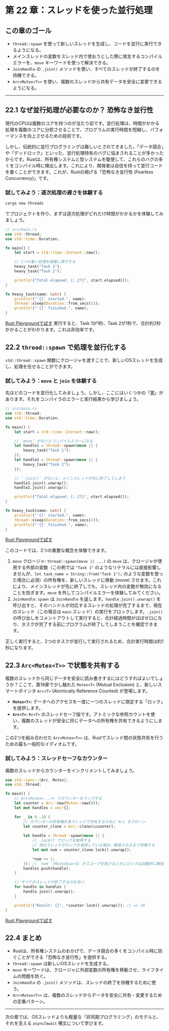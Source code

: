 # 第 22 章：スレッドを使った並行処理

## この章のゴール
- `thread::spawn` を使って新しいスレッドを生成し、コードを並行に実行できるようになる。
- メインスレッドの変数をスレッド内で使おうとした際に発生するコンパイルエラーを、`move` キーワードを使って解決できる。
- `JoinHandle` の `.join()` メソッドを使い、すべてのスレッドが終了するのを待機できる。
- `Arc<Mutex<T>>` を使い、複数のスレッドから共有データを安全に変更できるようになる。

---

## 22.1 なぜ並行処理が必要なのか？ 恐怖なき並行性

現代のCPUは複数のコアを持つのが当たり前です。並行処理は、時間がかかる処理を複数のコアに分担させることで、プログラムの実行時間を短縮し、パフォーマンスを向上させるための技術です。

しかし、伝統的に並行プログラミングは難しいとされてきました。「データ競合」や「デッドロック」といった、並行処理特有のバグに悩まされることが多かったからです。Rustは、所有権システムと型システムを駆使して、これらのバグの多くをコンパイル時に検出します。これにより、開発者は自信を持って並行コードを書くことができます。これが、Rustの掲げる「恐怖なき並行性 (Fearless Concurrency)」です。

### 試してみよう：逐次処理の遅さを体験する

```sh
cargo new threads
```
でプロジェクトを作り、まずは逐次処理がどれだけ時間がかかるかを体験してみましょう。

```rust
// src/main.rs
use std::thread;
use std::time::Duration;

fn main() {
    let start = std::time::Instant::now();

    // 2つの重い処理を順番に実行する
    heavy_task("Task 1");
    heavy_task("Task 2");

    println!("Total elapsed: {:.2?}", start.elapsed());
}

fn heavy_task(name: &str) {
    println!("'{}' started.", name);
    thread::sleep(Duration::from_secs(1));
    println!("'{}' finished.", name);
}
```
[Rust Playgroundで試す](https://play.rust-lang.org/?version=stable&mode=debug&edition=2021&code=//%20src/main.rs%0Ause%20std%3A%3Athread%3B%0Ause%20std%3A%3Atime%3A%3ADuration%3B%0A%0Afn%20main%28%29%20%7B%0A%20%20%20%20let%20start%20%3D%20std%3A%3Atime%3A%3AInstant%3A%3Anow%28%29%3B%0A%0A%20%20%20%20//%202%E3%81%A4%E3%81%AE%E9%87%8D%E3%81%84%E5%87%A6%E7%90%86%E3%82%92%E9%A0%86%E7%95%AA%E3%81%AB%E5%AE%9F%E8%A1%8C%E3%81%99%E3%82%8B%0A%20%20%20%20heavy_task%28%22Task%201%22%29%3B%0A%20%20%20%20heavy_task%28%22Task%202%22%29%3B%0A%0A%20%20%20%20println%21%28%22Total%20elapsed%3A%20%7B%3A.2%3F%7D%22%2C%20start.elapsed%28%29%29%3B%0A%7D%0A%0Afn%20heavy_task%28name%3A%20%26str%29%20%7B%0A%20%20%20%20println%21%28%22%27%7B%7D%27%20started.%22%2C%20name%29%3B%0A%20%20%20%20thread%3A%3Asleep%28Duration%3A%3Afrom_secs%281%29%29%3B%0A%20%20%20%20println%21%28%22%27%7B%7D%27%20finished.%22%2C%20name%29%3B%0A%7D)
実行すると、Task 1が1秒、Task 2が1秒で、合計約2秒かかることがわかります。これは非効率です。

## 22.2 `thread::spawn` で処理を並行化する

`std::thread::spawn` 関数にクロージャを渡すことで、新しいOSスレッドを生成し、処理を任せることができます。

### 試してみよう：`move` と `join` を体験する

先ほどのコードを並行化してみましょう。しかし、ここにはいくつかの「罠」があります。それをコンパイラのエラーと実行結果から学びましょう。

```rust
// src/main.rs
use std::thread;
use std::time::Duration;

fn main() {
    let start = std::time::Instant::now();

    // `move` がないとコンパイルエラーになる
    let handle1 = thread::spawn(move || {
        heavy_task("Task 1");
    });
    let handle2 = thread::spawn(move || {
        heavy_task("Task 2");
    });

    // `.join()` がないと、メインスレッドが先に終了してしまう
    handle1.join().unwrap();
    handle2.join().unwrap();

    println!("Total elapsed: {:.2?}", start.elapsed());
}

fn heavy_task(name: &str) {
    println!("'{}' started.", name);
    thread::sleep(Duration::from_secs(1));
    println!("'{}' finished.", name);
}
```
[Rust Playgroundで試す](https://play.rust-lang.org/?version=stable&mode=debug&edition=2021&code=//%20src/main.rs%0Ause%20std%3A%3Athread%3B%0Ause%20std%3A%3Atime%3A%3ADuration%3B%0A%0Afn%20main%28%29%20%7B%0A%20%20%20%20let%20start%20%3D%20std%3A%3Atime%3A%3AInstant%3A%3Anow%28%29%3B%0A%0A%20%20%20%20//%20%60move%60%20%E3%81%8C%E3%81%AA%E3%81%84%E3%81%A8%E3%82%B3%E3%83%B3%E3%83%91%E3%82%A4%E3%83%AB%E3%82%A8%E3%83%A9%E3%83%BC%E3%81%AB%E3%81%AA%E3%82%8B%0A%20%20%20%20let%20handle1%20%3D%20thread%3A%3Aspawn%28move%20%7C%7C%20%7B%0A%20%20%20%20%20%20%20%20heavy_task%28%22Task%201%22%29%3B%0A%20%20%20%20%7D%29%3B%0A%20%20%20%20let%20handle2%20%3D%20thread%3A%3Aspawn%28move%20%7C%7C%20%7B%0A%20%20%20%20%20%20%20%20heavy_task%28%22Task%202%22%29%3B%0A%20%20%20%20%7D%29%3B%0A%0A%20%20%20%20//%20%60.join%28%29%60%20%E3%81%8C%E3%81%AA%E3%81%84%E3%81%A8%E3%80%81%E3%83%A1%E3%82%A4%E3%83%B3%E3%82%B9%E3%83%AC%E3%83%83%E3%83%89%E3%81%8C%E5%85%88%E3%81%AB%E7%B5%82%E4%BA%86%E3%81%97%E3%81%A6%E3%81%97%E3%81%BE%E3%81%86%0A%20%20%20%20handle1.join%28%29.unwrap%28%29%3B%0A%20%20%20%20handle2.join%28%29.unwrap%28%29%3B%0A%0A%20%20%20%20println%21%28%22Total%20elapsed%3A%20%7B%3A.2%3F%7D%22%2C%20start.elapsed%28%29%29%3B%0A%7D%0A%0Afn%20heavy_task%28name%3A%20%26str%29%20%7B%0A%20%20%20%20println%21%28%22%27%7B%7D%27%20started.%22%2C%20name%29%3B%0A%20%20%20%20thread%3A%3Asleep%28Duration%3A%3Afrom_secs%281%29%29%3B%0A%20%20%20%20println%21%28%22%27%7B%7D%27%20finished.%22%2C%20name%29%3B%0A%7D)

このコードでは、2つの重要な概念を体験できます。

1.  `move` クロージャ: `thread::spawn(move || ...)` の `move` は、クロージャが使用する外部の変数（この例では `"Task 1"` のようなリテラルには直接影響しませんが、`let task_name = String::from("Task 1");` のような変数を使った場合に必須）の所有権を、新しいスレッドに移動 (move) させます。これにより、メインスレッドが先に終了しても、スレッド内の変数が無効になることを防ぎます。`move` を外してコンパイルエラーを体験してみてください。
2.  `JoinHandle`: `spawn` は `JoinHandle` を返します。`handle.join().unwrap()` を呼び出すと、そのハンドルが対応するスレッドの処理が完了するまで、現在のスレッド（この場合は `main` スレッド）の実行をブロックします。`.join()` の呼び出しをコメントアウトして実行すると、合計経過時間がほぼゼロになり、タスクが完了する前にプログラムが終了してしまうことを確認できます。

正しく実行すると、2つのタスクが並行して実行されるため、合計実行時間は約1秒になります。

## 22.3 `Arc<Mutex<T>>` で状態を共有する

複数のスレッドから同じデータを安全に読み書きするにはどうすればよいでしょうか？ここで、第18章で少し触れた `Mutex<T>` (Mutual Exclusion) と、新しいスマートポインタ `Arc<T>` (Atomically Reference Counted) が登場します。

- **`Mutex<T>`**: データへのアクセスを一度に一つのスレッドに限定する「ロック」を提供します。
- **`Arc<T>`**: `Rc<T>` のスレッドセーフ版です。アトミックな参照カウントを使い、複数のスレッドが安全に同じデータへの所有権を共有できるようにします。

この2つを組み合わせた `Arc<Mutex<T>>` は、Rustでスレッド間の状態共有を行うための最も一般的なイディオムです。

### 試してみよう：スレッドセーフなカウンター

複数のスレッドからカウンターをインクリメントしてみましょう。

```rust
use std::sync::{Arc, Mutex};
use std::thread;

fn main() {
    // Arc<Mutex<...>> でカウンターをラップする
    let counter = Arc::new(Mutex::new(0));
    let mut handles = vec![];

    for _ in 0..10 {
        // カウンターの所有権を各スレッドで共有するために Arc をクローン
        let counter_clone = Arc::clone(&counter);
        
        let handle = thread::spawn(move || {
            // .lock() でロックを取得する
            // 他のスレッドがロックを保持している場合、解放されるまで待機する
            let mut num = counter_clone.lock().unwrap();

            *num += 1;
        }); // `num` (MutexGuard) がスコープを抜けるときにロックは自動的に解放される
        handles.push(handle);
    }

    // すべてのスレッドが終了するのを待つ
    for handle in handles {
        handle.join().unwrap();
    }

    println!("Result: {}", *counter.lock().unwrap()); // => 10
}
```
[Rust Playgroundで試す](https://play.rust-lang.org/?version=stable&mode=debug&edition=2021&code=use%20std%3A%3Async%3A%3A%7BArc%2C%20Mutex%7D%3B%0Ause%20std%3A%3Athread%3B%0A%0Afn%20main%28%29%20%7B%0A%20%20%20%20//%20Arc%3CMutex%3C...%3E%3E%20%E3%81%A7%E3%82%AB%E3%82%A6%E3%83%B3%E3%82%BF%E3%83%BC%E3%82%92%E3%83%A9%E3%83%83%E3%83%97%E3%81%99%E3%82%8B%0A%20%20%20%20let%20counter%20%3D%20Arc%3A%3Anew%28Mutex%3A%3Anew%280%29%29%3B%0A%20%20%20%20let%20mut%20handles%20%3D%20vec%21%5B%5D%3B%0A%0A%20%20%20%20for%20_%20in%200..10%20%7B%0A%20%20%20%20%20%20%20%20//%20%E3%82%AB%E3%82%A6%E3%83%B3%E3%82%BF%E3%83%BC%E3%81%AE%E6%89%80%E6%9C%89%E6%A8%A9%E3%82%92%E5%90%84%E3%82%B9%E3%83%AC%E3%83%83%E3%83%89%E3%81%A7%E5%85%B1%E6%9C%89%E3%81%99%E3%82%8B%E3%81%9F%E3%82%81%E3%81%AB%20Arc%20%E3%82%92%E3%82%AF%E3%83%AD%E3%83%BC%E3%83%B3%0A%20%20%20%20%20%20%20%20let%20counter_clone%20%3D%20Arc%3A%3Aclone%28%26counter%29%3B%0A%20%20%20%20%20%20%20%20%0A%20%20%20%20%20%20%20%20let%20handle%20%3D%20thread%3A%3Aspawn%28move%20%7C%7C%20%7B%0A%20%20%20%20%20%20%20%20%20%20%20%20//%20.lock%28%29%20%E3%81%A7%E3%83%AD%E3%83%83%E3%82%AF%E3%82%92%E5%8F%96%E5%BE%97%E3%81%99%E3%82%8B%0A%20%20%20%20%20%20%20%20%20%20%20%20//%20%E4%BB%96%E3%81%AE%E3%82%B9%E3%83%AC%E3%83%83%E3%83%89%E3%81%8C%E3%83%AD%E3%83%83%E3%82%AF%E3%82%92%E4%BF%9D%E6%8C%81%E3%81%97%E3%81%A6%E3%81%84%E3%82%8B%E5%A0%B4%E5%90%88%E3%80%81%E8%A7%A3%E6%94%BE%E3%81%95%E3%82%8C%E3%82%8B%E3%81%BE%E3%81%A7%E5%BE%85%E6%A9%9F%E3%81%99%E3%82%8B%0A%20%20%20%20%20%20%20%20%20%20%20%20let%20mut%20num%20%3D%20counter_clone.lock%28%29.unwrap%28%29%3B%0A%0A%20%20%20%20%20%20%20%20%20%20%20%20%2Anum%20%2B%3D%201%3B%0A%20%20%20%20%20%20%20%20%7D%29%3B%20//%20%60num%60%20%28MutexGuard%29%20%E3%81%8C%E3%82%B9%E3%82%B3%E3%83%BC%E3%83%97%E3%82%92%E6%8A%9C%E3%81%91%E3%82%8B%E3%81%A8%E3%81%8D%E3%81%AB%E3%83%AD%E3%83%83%E3%82%AF%E3%81%AF%E8%87%AA%E5%8B%95%E7%9A%84%E3%81%AB%E8%A7%A3%E6%94%BE%E3%81%95%E3%82%8C%E3%82%8B%0A%20%20%20%20%20%20%20%20handles.push%28handle%29%3B%0A%20%20%20%20%7D%0A%0A%20%20%20%20//%20%E3%81%99%E3%81%B9%E3%81%A6%E3%81%AE%E3%82%B9%E3%83%AC%E3%83%83%E3%83%89%E3%81%8C%E7%B5%82%E4%BA%86%E3%81%99%E3%82%8B%E3%81%AE%E3%82%92%E5%BE%85%E3%81%A4%0A%20%20%20%20for%20handle%20in%20handles%20%7B%0A%20%20%20%20%20%20%20%20handle.join%28%29.unwrap%28%29%3B%0A%20%20%20%20%7D%0A%0A%20%20%20%20println%21%28%22Result%3A%20%7B%7D%22%2C%20%2Acounter.lock%28%29.unwrap%28%29%29%3B%20//%20%3D%3E%2010%0A%7D)

## 22.4 まとめ

- Rustは、所有権システムのおかげで、データ競合の多くをコンパイル時に防ぐことができる「恐怖なき並行性」を提供する。
- `thread::spawn` は新しいOSスレッドを生成する。
- `move` キーワードは、クロージャに外部変数の所有権を移動させ、ライフタイムの問題を防ぐ。
- `JoinHandle` の `.join()` メソッドは、スレッドの終了を待機するために使う。
- `Arc<Mutex<T>>` は、複数のスレッドからデータを安全に共有・変更するための定番パターン。

---

次の章では、OSスレッドよりも軽量な「非同期プログラミング」のモデルと、それを支える `async`/`await` 構文について学びます。
